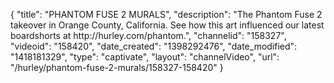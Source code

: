{
    "title": "PHANTOM FUSE 2 MURALS",
    "description": "The Phantom Fuse 2 takeover in Orange County, California. See how this art influenced our latest boardshorts at http:\/\/hurley.com\/phantom.",
    "channelid": "158327",
    "videoid": "158420",
    "date_created": "1398292476",
    "date_modified": "1418181329",
    "type": "captivate",
    "layout": "channelVideo",
    "url": "\/hurley\/phantom-fuse-2-murals\/158327-158420"
}